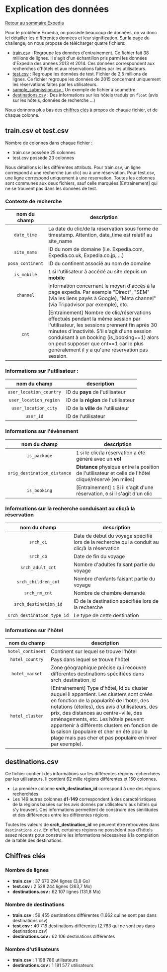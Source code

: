 # Explication des données

[Retour au sommaire Expedia](expedia_sommaire.md)

Pour le problème Expedia, on possède beaucoup de données, on va donc ici détailler les différentes données et leur signification.
Sur la page du challenge, on nous propose de télécharger quatre fichiers:

* [train.csv](#traincsv-et-testcsv) : Regroupe les données d'entrainement. Ce fichier fait 38 millions de lignes. Il s'agit d'un échantillon pris parmi les données d'Expedia des années 2013 et 2014. Ces données correspondent aux recherches d'hôtels et aux réservations faites par les utilisateurs.
* [test.csv](#traincsv-et-testcsv) : Regroupe les données de test. Fichier de 2,5 millions de lignes. Ce fichier regroupe les données de 2015 concernant uniquement les réservations faites par les utilisateurs.
* [sample_submission.csv :](expedia_notation.md#données-à-soumettre) Un exemple de fichier à soumettre.
* [destinations.csv](#destinationscsv) : Des informations sur les hôtels traduis en `float` (avis sur les hôtels, données de recherche ...)

Nous donnons plus bas des [chiffres clés](#en-chiffres) à propos de chaque fichier, et de chaque colonne.

## train.csv et test.csv

Nombre de colonnes dans chaque fichier :
* train.csv possède 25 colonnes
* test.csv possède 23 colonnes

Nous détaillons ici les différentes attributs. Pour train.csv, un ligne correspond à une recherche (un clic) ou à une réservation. Pour test.csv, une ligne correspond uniquement à une reservation. Toutes les colonnes sont communes aux deux fichiers, sauf celle marquées [Entrainement] qui ne se trouvent pas dans les données de test.

### Contexte de recherche

nom du champ                | description
:--------------------------:|------------
`date_time`                 | La date du clic/de la réservation sous forme de timestamp. Attention, date_time est relatif au site_name
`site_name`                 | ID du nom de domaine (i.e. Expedia.com, Expedia.co.uk, Expedia.co.jp, ...)
`posa_continent`            | ID du continent associé au nom de domaine
`is_mobile`                 | `1` si l'utilisateur à accédé au site depuis un **mobile**
`channel`                   | Information concernant le moyen d'accès à la page expedia. Par exemple "Direct", "SEM" (via les liens payés à Google), "Meta channel" (via Tripadvisor par exemple), etc.
`cnt`                       | [Entrainement] Nombre de clic/réservations effectués pendant la même session par l'utilisateur, les sessions prennent fin après 30 minutes d'inactivité. S'il s'agit d'une session conduisant à un booking (is_booking==1) alors on peut supposer que cnt==1 car le plus généralement il y a qu'une réservation pas session.

### Informations sur l'utilisateur :

nom du champ                | description
:--------------------------:|------------
`user_location_country`     | ID du **pays** de l'utilisateur
`user_location_region`      | ID de la **région** de l'utilisateur
`user_location_city`        | ID de la **ville** de l'utilisateur
`user_id`                   | ID de l'utilisateur

### Informations sur l'évènement

nom du champ                | description
:--------------------------:|------------
`is_package`                | `1` si le clic/la réservation a été généré avec un **vol**
`orig_destination_distance` | **Distance** physique entre la position de l'utilisateur et celle de l'hôtel cliqué/réservé (en miles)
`is_booking`                | [Entrainement] `1` Si il s'agit d'une réservation, `0` si il s'agit d'un clic

### Informations sur la recherche conduisant au clic/à la réservation

nom du champ                | description
:--------------------------:|------------
`srch_ci`                   | Date de début du voyage spécifié lors de la recherche qui a conduit au clic/à la réservation
`srch_co`                   | Date de fin du voyage
`srch_adult_cnt`            | Nombre d'adultes faisant partie du voyage
`srch_children_cnt`         | Nombre d'enfants faisant partie du voyage
`srch_rm_cnt`               | Nombre de chambre demandé
`srch_destination_id`       | ID de la destination spécifiée lors de la recherche
`srch_destination_type_id`  | Le type de cette destination

### Informations sur l'hôtel

nom du champ                | description
:--------------------------:|------------
`hotel_continent`           | Continent sur lequel se trouve l'hôtel
`hotel_country`             | Pays dans lequel se trouve l'hôtel
`hotel_market`              | Zone géographique précise qui recouvre différentes destinations spécifiées dans srch_destination_id
`hotel_cluster`             | [Entrainement] Type d'hôtel, Id du cluster auquel il appartient. Les clusters sont créés en fonction de la popularité de l'hotel, des notations (étoiles), des avis d'utilisateurs, des prix, des distances au centre-ville, des aménagements, etc. Les hôtels peuvent appartenir à différents clusters en fonction de la saison (populaire et cher en été pour la plage mais pas cher et pas populaire en hiver par exemple).

## destinations.csv

Ce fichier contient des informations sur les différentes régions recherchées par les utilisateurs. Il contient 62 mille régions différentes et 150 colonnes.

* La première colonne **srch_destination_id** correspond à une des régions recherchées.
* Les 149 autres colonnes **d1-149** correspondent à des caractéristiques de la régions basées sur les avis donnés par utilisateurs aux hôtels qui s'y trouvent. Ces informations permettent de construire des similitudes et des différences entre les différentes régions.

Toutes les valeurs de **srch_destination_id** ne peuvent être retrouvées dans `destinations.csv`. En effet, certaines régions ne possèdent pas d'hôtels assez récents pour construire les informations nécessaires à la complétion de la table des destinations.

## Chiffres clés

### Nombre de lignes

* **train.csv :** 37 670 294 lignes (3,8 Go)
* **test.csv :** 2 528 244 lignes (263,7 Mo)
* **destinations.csv :** 62 107 lignes (131,8 Mo)

### Nombre de destinations

* **train.csv :** 59 455 destinations différentes (1.662 qui ne sont pas dans destinations.csv)
* **test.csv :** 40 718 destinations différentes (2.763 qui ne sont pas dans destinations.csv)
* **destinations.csv :** 62 106 destinations différentes

### Nombre d'utilisateurs

* **train.csv :** 1 198 786 utilisateurs
* **destinations.csv :** 1 181 577 utilisateurs
